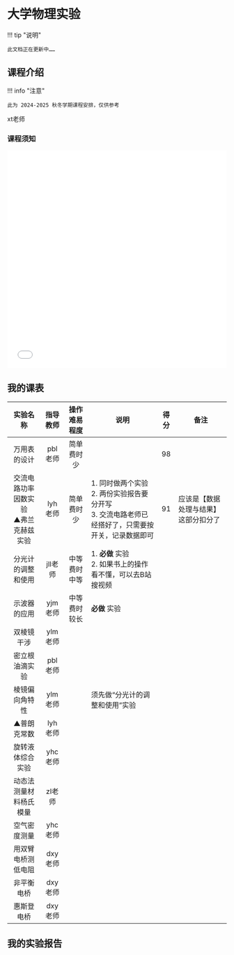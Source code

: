 # 大学物理实验

!!! tip "说明"

    此文档正在更新中……

## 课程介绍

!!! info "注意"

    此为 2024-2025 秋冬学期课程安排，仅供参考

xt老师

### 课程须知

<embed src="../../../file/phy_exp/phy_exp_doc1.pdf" type="application/pdf" width="100%" height="500">

## 我的课表

| 实验名称 | 指导教师 | 操作难易程度 | 说明 | 得分 | 备注 |
| :-----: | :-----: | :-----: | ----- | :-----: | ----- |
| 万用表的设计 | pbl老师 | 简单<br/>费时少 | | 98 |
| 交流电路功率因数实验<br/>▲弗兰克赫兹实验 | lyh老师 |简单<br/>费时少 |1. 同时做两个实验<br/>2. 两份实验报告要分开写<br/>3. 交流电路老师已经搭好了，只需要按开关，记录数据即可 | 91 | 应该是【数据处理与结果】这部分扣分了 |
| 分光计的调整和使用 | jll老师 | 中等<br/>费时中等 | 1. **必做** 实验<br/>2. 如果书上的操作看不懂，可以去B站搜视频 | |
| 示波器的应用 | yjm老师 | 中等<br/>费时较长 | **必做** 实验 | |
| 双棱镜干涉 | ylm老师 | | | |
| 密立根油滴实验 | pbl老师 | | | |
| 棱镜偏向角特性 | ylm老师 | | 须先做“分光计的调整和使用”实验 | |
| ▲普朗克常数 | lyh老师 | | | |
| 旋转液体综合实验 | yhc老师 | | | |
| 动态法测量材料杨氏模量 | zl老师 | | | |
| 空气密度测量 | yhc老师 | | | |
| 用双臂电桥测低电阻 | dxy老师 | | | |
| 非平衡电桥 | dxy老师 | | | |
| 惠斯登电桥 | dxy老师 | | | |

## 我的实验报告
